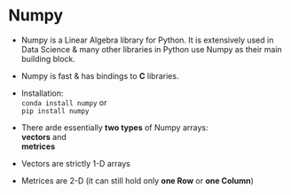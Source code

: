 # Numpy

* Numpy is a Linear Algebra library for Python. It is extensively used in Data Science & many other libraries in Python use Numpy as their main building block.

* Numpy is fast & has bindings to **C** libraries.

* Installation: <br> `conda install numpy` or <br> `pip install numpy`

* There arde essentially **two types** of Numpy arrays: <br>**vectors** and <br>**metrices**

* Vectors are strictly 1-D arrays

* Metrices are 2-D (it can still hold only **one Row** or **one Column**)